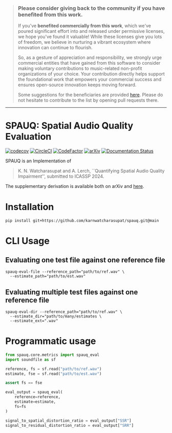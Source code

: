 > ### Please consider giving back to the community if you have benefited from this work.
>
> If you've **benefited commercially from this work**, which we've poured significant effort into and released under permissive licenses, we hope you've found it valuable! While these licenses give you lots of freedom, we believe in nurturing a vibrant ecosystem where innovation can continue to flourish.
>
> So, as a gesture of appreciation and responsibility, we strongly urge commercial entities that have gained from this software to consider making voluntary contributions to music-related non-profit organizations of your choice. Your contribution directly helps support the foundational work that empowers your commercial success and ensures open-source innovation keeps moving forward.
>
> Some suggestions for the beneficiaries are provided [here](https://github.com/the-secret-source/nonprofits). Please do not hesitate to contribute to the list by opening pull requests there.

---

# SPAUQ: Spatial Audio Quality Evaluation

[![codecov](https://codecov.io/gh/karnwatcharasupat/spauq/branch/main/graph/badge.svg?token=N6GHIM48K4)](https://codecov.io/gh/karnwatcharasupat/spauq) 
[![CircleCI](https://dl.circleci.com/status-badge/img/gh/karnwatcharasupat/spauq/tree/main.svg?style=svg&circle-token=e9a1a1f3087725f6ab4726391e79a2fd213e5e71)](https://dl.circleci.com/status-badge/redirect/gh/karnwatcharasupat/spauq/tree/main)
[![CodeFactor](https://www.codefactor.io/repository/github/karnwatcharasupat/spauq/badge)](https://www.codefactor.io/repository/github/karnwatcharasupat/spauq)
[![arXiv](https://img.shields.io/badge/arXiv-2306.08053-b31b1b.svg)](https://arxiv.org/abs/2306.08053)
[![Documentation Status](https://readthedocs.org/projects/spauq/badge/?version=latest)](https://spauq.readthedocs.io/en/latest/?badge=latest)

SPAUQ is an Implementation of 
> K. N. Watcharasupat and A. Lerch, ``Quantifying Spatial Audio Quality Impairment'', submitted to ICASSP 2024.

The supplementary derivation is available both on arXiv and [here](https://zenodo.org/records/10161156).

# Installation

```shell
pip install git+https://github.com/karnwatcharasupat/spauq.git@main
```

# CLI Usage

## Evaluating one test file against one reference file
```shell
spauq-eval-file --reference_path="path/to/ref.wav" \
  --estimate_path="path/to/est.wav"
```

## Evaluating multiple test files against one reference file
```shell
spauq-eval-dir --reference_path="path/to/ref.wav" \
  --estimate_dir="path/to/many/estimates \
  --estimate_ext=".wav"
```

# Programmatic usage

```python
from spauq.core.metrics import spauq_eval
import soundfile as sf

reference, fs = sf.read("path/to/ref.wav")
estimate, fse = sf.read("path/to/est.wav")

assert fs == fse

eval_output = spauq_eval(
    reference=reference,
    estimate=estimate,
    fs=fs
)

signal_to_spatial_distortion_ratio = eval_output["SSR"]
signal_to_residual_distortion_ratio = eval_output["SRR"]
```
